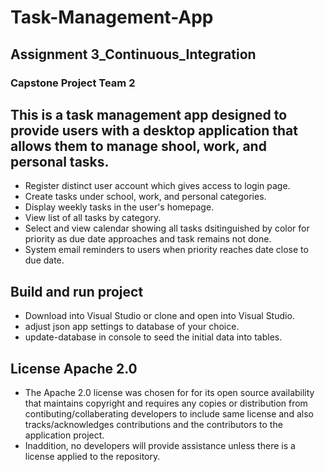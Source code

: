 # Task-Management-App
## Assignment 3_Continuous_Integration

### Capstone Project Team 2

## This is a task management app designed to provide users with a desktop application that allows them to manage shool, work, and personal tasks.
* Register distinct user account which gives access to login page.
* Create tasks under school, work, and personal categories.
* Display weekly tasks in the user's homepage.
* View list of all tasks by category.
* Select and view calendar showing all tasks dsitinguished by color for priority as due date approaches and task remains not done.
* System email reminders to users when priority reaches date close to due date.

## Build and run project
* Download into Visual Studio or clone and open into Visual Studio.
* adjust json app settings to database of your choice.
* update-database in console to seed the initial data into tables.

## License Apache 2.0
* The Apache 2.0 license was chosen for for its open source availability that maintains copyright and requires any copies or distribution from contibuting/collaberating developers to include same license and also tracks/acknowledges contributions and the contributors to the application project.
* Inaddition, no developers will provide assistance unless there is a license applied to the repository.
